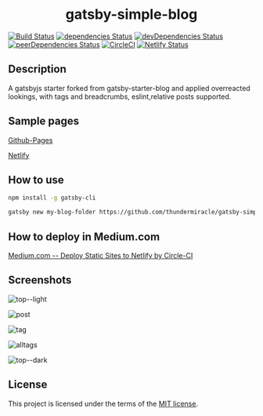 <h1 align="center">gatsby-simple-blog</h1>

[![Build Status](https://travis-ci.org/thundermiracle/gatsby-simple-blog.svg)](https://travis-ci.org/thundermiracle/gatsby-simple-blog)
[![dependencies Status](https://david-dm.org/thundermiracle/gatsby-simple-blog/status.svg)](https://david-dm.org/thundermiracle/gatsby-simple-blog)
[![devDependencies Status](https://david-dm.org/thundermiracle/gatsby-simple-blog/dev-status.svg)](https://david-dm.org/thundermiracle/gatsby-simple-blog?type=dev)
[![peerDependencies Status](https://david-dm.org/thundermiracle/gatsby-simple-blog/peer-status.svg)](https://david-dm.org/thundermiracle/gatsby-simple-blog?type=peer)
[![CircleCI](https://circleci.com/gh/thundermiracle/gatsby-simple-blog.svg?style=svg)](https://circleci.com/gh/thundermiracle/gatsby-simple-blog)
[![Netlify Status](https://api.netlify.com/api/v1/badges/bdb0f821-73be-43ea-8ad5-bf002188415f/deploy-status)](https://app.netlify.com/sites/kind-thompson-8554b1/deploys)

## Description

A gatsbyjs starter forked from gatsby-starter-blog and applied overreacted lookings, with tags and breadcrumbs, eslint,relative posts supported.

## Sample pages

[Github-Pages](https://thundermiracle.github.io/gatsby-simple-blog/)

[Netlify](https://gatsby-simple-blog.thundermiracle.com/)

## How to use

```sh
npm install -g gatsby-cli

gatsby new my-blog-folder https://github.com/thundermiracle/gatsby-simple-blog
```

## How to deploy in Medium.com

[Medium.com -- Deploy Static Sites to Netlify by Circle-CI](https://medium.com/@thundermiracle/deploy-static-sites-to-netlify-by-circle-ci-ab51a0b59b73?source=friends_link&sk=095db82e2f8e8ef91d03a171f217e340)

## Screenshots

![top--light](./screenshots/top.png)

![post](./screenshots/post.png)

![tag](./screenshots/tag.png)

![alltags](./screenshots/alltags.png)

![top--dark](./screenshots/top-dark.png)

## License

This project is licensed under the terms of the [MIT license](/LICENSE).
